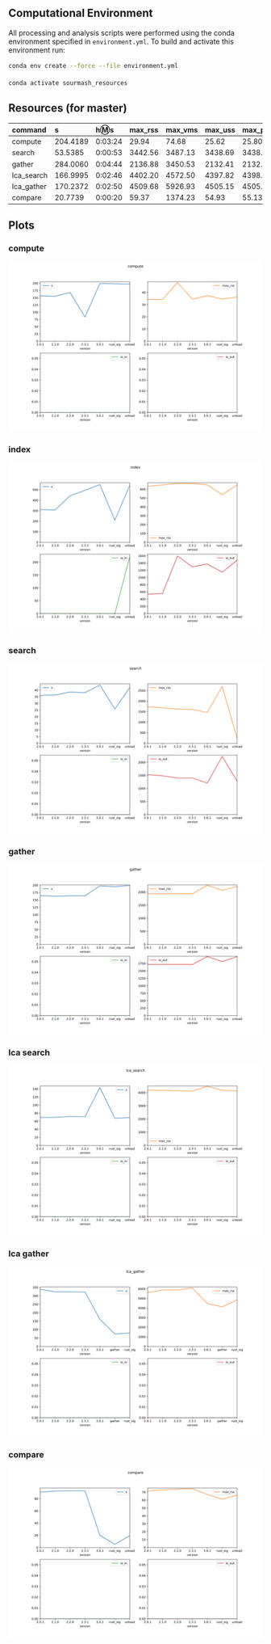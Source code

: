 
## Computational Environment

All processing and analysis scripts were performed using the conda environment specified in `environment.yml`.
To build and activate this environment run:

```bash
conda env create --force --file environment.yml

conda activate sourmash_resources
```

## Resources (for master)

| command | s | h:m:s | max_rss | max_vms | max_uss | max_pss | io_in | io_out | mean_load  |
| :-- | :-- | :-- | :-- | :-- | :-- | :-- | :-- | :-- | :-- |
|compute|204.4189|0:03:24|29.94|74.68|25.62|25.80|0.00|0.00|95.75|
|search|53.5385|0:00:53|3442.56|3487.13|3438.69|3438.87|0.00|3120.17|85.09|
|gather|284.0060|0:04:44|2136.88|3450.53|2132.41|2132.62|0.00|1870.95|90.30|
|lca_search|166.9995|0:02:46|4402.20|4572.50|4397.82|4398.00|0.00|0.00|99.40|
|lca_gather|170.2372|0:02:50|4509.68|5926.93|4505.15|4505.35|0.00|0.00|97.70|
|compare|20.7739|0:00:20|59.37|1374.23|54.93|55.13|0.06|0.00|76.99|

## Plots

### compute

[![](plots/compute.svg?sanitize=true)](plots/compute.svg)

### index

[![](plots/index.svg?sanitize=true)](plots/index.svg)

### search

[![](plots/search.svg?sanitize=true)](plots/search.svg)

### gather

[![](plots/gather.svg?sanitize=true)](plots/gather.svg)

### lca search

[![](plots/lca_search.svg?sanitize=true)](plots/lca_search.svg)

### lca gather

[![](plots/lca_gather.svg?sanitize=true)](plots/lca_gather.svg)

### compare

[![](plots/compare.svg?sanitize=true)](plots/compare.svg)
